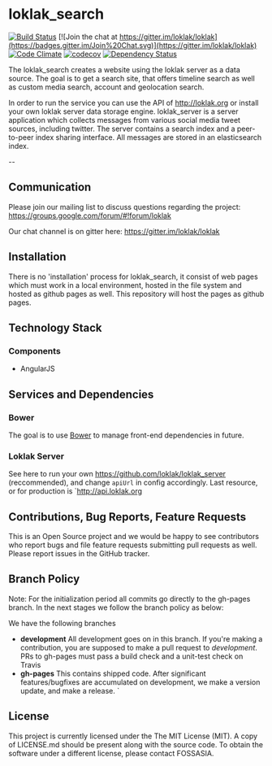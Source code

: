 # loklak_search

[![Build Status](https://travis-ci.org/fossasia/loklak_search.svg?branch=gh-pages)](https://travis-ci.org/fossasia/loklak_search)
[![Join the chat at https://gitter.im/loklak/loklak](https://badges.gitter.im/Join%20Chat.svg)](https://gitter.im/loklak/loklak)
[![Code Climate](https://codeclimate.com/github/fossasia/loklak_search/badges/gpa.svg)](https://codeclimate.com/github/fossasia/loklak_search)
[![codecov](https://codecov.io/gh/fossasia/loklak_search/branch/master/graph/badge.svg)](https://codecov.io/gh/fossasia/loklak_search)
[![Dependency Status](https://gemnasium.com/badges/github.com/fossasia/loklak_search.svg)](https://gemnasium.com/github.com/fossasia/loklak_search)

The loklak_search creates a website using the loklak server as a data source. The goal is to get a search site, that offers timeline search as well as custom media search, account and geolocation search.

In order to run the service you can use the API of http://loklak.org or install your own loklak server data storage engine. loklak_server is a server application which collects messages from various social media tweet sources, including twitter. The server contains a search index and a peer-to-peer index sharing interface. All messages are stored in an elasticsearch index.

--

## Communication

Please join our mailing list to discuss questions regarding the project: https://groups.google.com/forum/#!forum/loklak

Our chat channel is on gitter here: https://gitter.im/loklak/loklak

## Installation

There is no 'installation' process for loklak_search, it consist of web pages which must work in a local environment, hosted in the file system and hosted as github pages as well. This repository will host the pages as github pages.

## Technology Stack

### Components

* AngularJS

## Services and Dependencies

### Bower

The goal is to use [Bower](http://bower.io) to manage front-end dependencies in future.

### Loklak Server
See here to run your own https://github.com/loklak/loklak_server (reccommended), and change `apiUrl` in config accordingly. Last resource, or for production is `http://api.loklak.org

## Contributions, Bug Reports, Feature Requests

This is an Open Source project and we would be happy to see contributors who report bugs and file feature requests submitting pull requests as well. Please report issues in the GitHub tracker.

## Branch Policy

Note: For the initialization period all commits go directly to the gh-pages branch. In the next stages we follow the branch policy as below:

We have the following branches
 * **development**
	 All development goes on in this branch. If you're making a contribution,
	 you are supposed to make a pull request to _development_.
	 PRs to gh-pages must pass a build check and a unit-test check on Travis
 * **gh-pages**
   This contains shipped code. After significant features/bugfixes are accumulated on development, we make a version update, and make a release.
`
## License

This project is currently licensed under the The MIT License (MIT). A copy of LICENSE.md should be present along with the source code. To obtain the software under a different license, please contact FOSSASIA.
